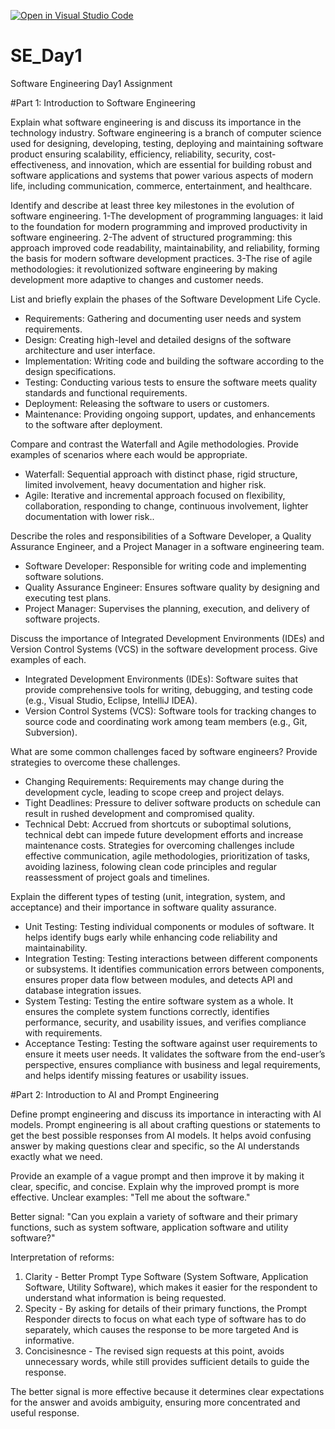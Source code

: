 [![Open in Visual Studio Code](https://classroom.github.com/assets/open-in-vscode-2e0aaae1b6195c2367325f4f02e2d04e9abb55f0b24a779b69b11b9e10269abc.svg)](https://classroom.github.com/online_ide?assignment_repo_id=18366354&assignment_repo_type=AssignmentRepo)
# SE_Day1
Software Engineering Day1 Assignment

#Part 1: Introduction to Software Engineering

Explain what software engineering is and discuss its importance in the technology industry.
  Software engineering is a branch of computer science used for designing, developing, testing, deploying and maintaining software product ensuring scalability, efficiency, reliability, security, cost-effectiveness, and innovation, which are essential    for building robust and software applications and systems that power various aspects of modern life, including communication, commerce, entertainment, and healthcare.


Identify and describe at least three key milestones in the evolution of software engineering.
  1-The development of programming languages: it laid to the foundation for modern programming and improved productivity in software engineering.
  2-The advent of structured programming: this approach improved code readability, maintainability, and reliability, forming the basis for modern software development practices.
  3-The rise of agile methodologies: it  revolutionized software engineering by making development more adaptive to changes and customer needs.


List and briefly explain the phases of the Software Development Life Cycle.
  - Requirements: Gathering and documenting user needs and system requirements.
  - Design: Creating high-level and detailed designs of the software architecture and user interface.
  - Implementation: Writing code and building the software according to the design specifications.
  - Testing: Conducting various tests to ensure the software meets quality standards and functional requirements.
  - Deployment: Releasing the software to users or customers.
  - Maintenance: Providing ongoing support, updates, and enhancements to the software after deployment.


Compare and contrast the Waterfall and Agile methodologies. Provide examples of scenarios where each would be appropriate.
  - Waterfall: Sequential approach with distinct phase, rigid structure, limited involvement, heavy documentation and higher risk.
  - Agile: Iterative and incremental approach focused on flexibility, collaboration, responding to change, continuous involvement, lighter documentation with lower risk..

Describe the roles and responsibilities of a Software Developer, a Quality Assurance Engineer, and a Project Manager in a software engineering team.
  - Software Developer: Responsible for writing code and implementing software solutions.
  - Quality Assurance Engineer: Ensures software quality by designing and executing test plans.
  - Project Manager: Supervises the planning, execution, and delivery of software projects.

Discuss the importance of Integrated Development Environments (IDEs) and Version Control Systems (VCS) in the software development process. Give examples of each.
  - Integrated Development Environments (IDEs): Software suites that provide comprehensive tools for writing, debugging, and testing code (e.g., Visual Studio, Eclipse, IntelliJ IDEA).
  - Version Control Systems (VCS): Software tools for tracking changes to source code and coordinating work among team members (e.g., Git, Subversion).


What are some common challenges faced by software engineers? Provide strategies to overcome these challenges.
  - Changing Requirements: Requirements may change during the development cycle, leading to scope creep and project delays.
  - Tight Deadlines: Pressure to deliver software products on schedule can result in rushed development and compromised quality.
  - Technical Debt: Accrued from shortcuts or suboptimal solutions, technical debt can impede future development efforts and increase maintenance costs.
  Strategies for overcoming challenges include effective communication, agile methodologies, prioritization of tasks, avoiding laziness, folowing clean code principles and regular reassessment of project goals and timelines.


Explain the different types of testing (unit, integration, system, and acceptance) and their importance in software quality assurance.
  - Unit Testing: Testing individual components or modules of software. It helps identify bugs early while enhancing code reliability and maintainability.
  - Integration Testing: Testing interactions between different components or subsystems. It identifies communication errors between components, ensures proper data flow between modules, and detects API and database integration issues.
  - System Testing: Testing the entire software system as a whole. It ensures the complete system functions correctly, identifies performance, security, and usability issues, and verifies compliance with requirements.
  - Acceptance Testing: Testing the software against user requirements to ensure it meets user needs. It validates the software from the end-user’s perspective, ensures compliance with business and legal requirements, and helps identify missing             features or usability issues.


#Part 2: Introduction to AI and Prompt Engineering


Define prompt engineering and discuss its importance in interacting with AI models.
  Prompt engineering is all about crafting questions or statements to get the best possible responses from AI models. It helps avoid confusing answer by making questions clear and specific, so the AI understands exactly what we need.

Provide an example of a vague prompt and then improve it by making it clear, specific, and concise. Explain why the improved prompt is more effective.
  Unclear examples: "Tell me about the software."

 Better signal: "Can you explain a variety of software and their primary functions, such as system software, application software and utility software?"

Interpretation of reforms: 
  1. Clarity  - Better Prompt Type Software  (System Software, Application Software, Utility Software), which makes it easier for the respondent to understand what information is being requested.
  2. Specity  - By asking for details of their primary functions, the Prompt Responder directs to focus on what each type of software has to do separately, which causes the response to be more targeted And is informative.
  3. Concisinesnce  - The revised sign requests at this point, avoids unnecessary words, while still provides sufficient details to guide the response.

The better signal is more effective because it determines clear expectations for the answer and avoids ambiguity, ensuring more concentrated and useful response.

